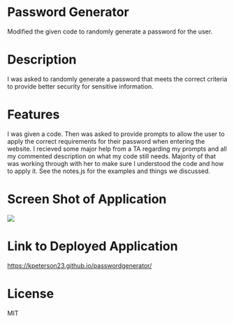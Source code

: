 # Password Generator

Modified the given code to randomly generate a password for the user.

# Description

I was asked to randomly generate a password that meets the correct criteria to provide better security for sensitive information.

# Features

I was given a code. Then was asked to provide prompts to allow the user to apply the correct requirements for their password when entering the website.
I recieved some major help from a TA regarding my prompts and all my commented description on what my code still needs. Majority of that was working through with her to make sure I understood the code and how to apply it.
See the notes.js for the examples and things we discussed.

# Screen Shot of Application

<img src =".users/kylerpeterson/desktop/IMG_2627.png">

# Link to Deployed Application

https://kpeterson23.github.io/passwordgenerator/

# License

MIT
